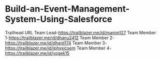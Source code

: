 # Build-an-Event-Management-System-Using-Salesforce
Trailhead URL
Team Lead-https://trailblazer.me/id/manim127
Team Member 1-https://trailblazer.me/id/dhanu2412
Team Member 2-https://trailblazer.me/id/dhard174
Team Member 3-https://trailblazer.me/id/iphysicsem
Team Member 4-https://trailblazer.me/id/yogek15
